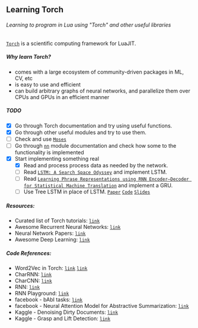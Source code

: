 ## Learning Torch
###### Learning to program in Lua using "Torch" and other useful libraries

[`Torch`](http://torch.ch/) is a scientific computing framework for LuaJIT.

##### Why learn Torch?
- comes with a large ecosystem of community-driven packages in ML, CV, etc
- is easy to use and efficient
- can build arbitrary graphs of neural networks, and parallelize them over CPUs and GPUs in an efficient manner

##### TODO
- [x] Go through Torch documentation and try using useful functions.
- [x] Go through other useful modules and try to use them.
- [ ] Check and use
  [`Moses`](https://github.com/Yonaba/Moses/blob/master/doc/tutorial.md)
- [ ] Go through [`nn`](https://github.com/torch/nn) module documentation and check
  how some to the functionality is implemented
- [x] Start implementing something real
  - [x] Read and process process data as needed by the network.
  - [ ] Read [`LSTM: A Search Space Odyssey`](http://arxiv.org/pdf/1503.04069v1.pdf)
  and implement LSTM.
  - [ ] Read [`Learning Phrase Representations using RNN Encoder–Decoder
  for Statistical Machine Translation`](http://arxiv.org/pdf/1406.1078.pdf) and
  implement a GRU.
  - [ ] Use Tree LSTM in place of LSTM. [`Paper`](http://www.aclweb.org/anthology/P/P15/P15-1150.pdf) [`Code`](https://github.com/stanfordnlp/treelstm) [`Slides`](http://kaishengtai.github.io/static/slides/treelstm-acl2015.pdf)

##### Resources:
- Curated list of Torch tutorials: [`link`](https://github.com/carpedm20/awesome-torch#tutorials)
- Awesome Recurrent Neural Networks: [`link`](https://github.com/kjw0612/awesome-rnn)
- Neural Network Papers: [`link`](https://github.com/robertsdionne/neural-network-papers#convolutional-recurrent-neural-networks)
- Awesome Deep Learning: [`link`](https://github.com/ChristosChristofidis/awesome-deep-learning)

##### Code References:
- Word2Vec in Torch: [`link`](https://github.com/yoonkim/word2vec_torch) [`link`](https://github.com/rotmanmi/word2vec.torch)
- CharRNN: [`link`](https://github.com/karpathy/char-rnn)
- CharCNN: [`link`](https://github.com/zhangxiangxiao/Crepe)
- RNN: [`link`](https://github.com/Element-Research/rnn)
- RNN Playground: [`link`](https://github.com/jachiam/rnn-playground)
- facebook - bAbI tasks: [`link`](https://github.com/facebook/bAbI-tasks)
- facebook - Neural Attention Model for Abstractive Summarization: [`link`](https://github.com/facebook/NAMAS)
- Kaggle - Denoising Dirty Documents: [`link`](https://github.com/toshi-k/Kaggle-Denoising-Dirty-Documents)
- Kaggle - Grasp and Lift Detection: [`link`](https://github.com/apaszke/kaggle-grasp-and-lift)

